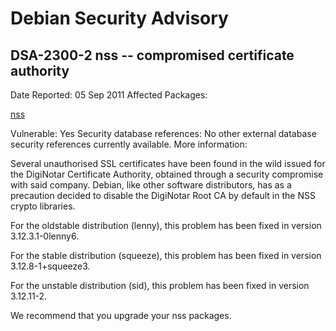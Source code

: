 
Debian Security Advisory
========================


DSA-2300-2 nss -- compromised certificate authority
---------------------------------------------------



Date Reported:
05 Sep 2011
Affected Packages:

[nss](https://packages.debian.org/src:nss)

Vulnerable:
Yes
Security database references:
No other external database security references currently available.
More information:

Several unauthorised SSL certificates have been found in the wild issued
for the DigiNotar Certificate Authority, obtained through a security
compromise with said company. Debian, like other software
distributors, has as a precaution decided to disable the DigiNotar
Root CA by default in the NSS crypto libraries.


For the oldstable distribution (lenny), this problem has been fixed in
version 3.12.3.1-0lenny6.


For the stable distribution (squeeze), this problem has been fixed in
version 3.12.8-1+squeeze3.


For the unstable distribution (sid), this problem has been fixed in
version 3.12.11-2.


We recommend that you upgrade your nss packages.





